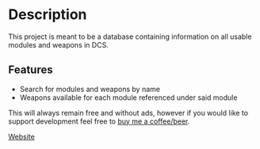 # Description

This project is meant to be a database containing information on all usable modules and weapons in DCS.

## Features

* Search for modules and weapons by name
* Weapons available for each module referenced under said module

This will always remain free and without ads, however if you would like to support development feel free to [buy me a coffee/beer](https://www.buymeacoffee.com/dcsdb).

[Website](https://dzsek.github.io/dcsdb)
